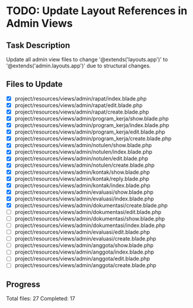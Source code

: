 # TODO: Update Layout References in Admin Views

## Task Description

Update all admin view files to change '@extends('layouts.app')' to '@extends('admin.layouts.app')' due to structural changes.

## Files to Update

- [x] project/resources/views/admin/rapat/index.blade.php
- [x] project/resources/views/admin/rapat/edit.blade.php
- [x] project/resources/views/admin/rapat/create.blade.php
- [x] project/resources/views/admin/program_kerja/show.blade.php
- [x] project/resources/views/admin/program_kerja/index.blade.php
- [x] project/resources/views/admin/program_kerja/edit.blade.php
- [x] project/resources/views/admin/program_kerja/create.blade.php
- [x] project/resources/views/admin/notulen/show.blade.php
- [x] project/resources/views/admin/notulen/index.blade.php
- [x] project/resources/views/admin/notulen/edit.blade.php
- [x] project/resources/views/admin/notulen/create.blade.php
- [x] project/resources/views/admin/kontak/show.blade.php
- [x] project/resources/views/admin/kontak/reply.blade.php
- [x] project/resources/views/admin/kontak/index.blade.php
- [x] project/resources/views/admin/evaluasi/show.blade.php
- [x] project/resources/views/admin/evaluasi/index.blade.php
- [x] project/resources/views/admin/dokumentasi/create.blade.php
- [ ] project/resources/views/admin/dokumentasi/edit.blade.php
- [ ] project/resources/views/admin/dokumentasi/show.blade.php
- [ ] project/resources/views/admin/dokumentasi/index.blade.php
- [ ] project/resources/views/admin/evaluasi/edit.blade.php
- [ ] project/resources/views/admin/evaluasi/create.blade.php
- [ ] project/resources/views/admin/anggota/show.blade.php
- [ ] project/resources/views/admin/anggota/index.blade.php
- [ ] project/resources/views/admin/anggota/edit.blade.php
- [ ] project/resources/views/admin/anggota/create.blade.php

## Progress

Total files: 27
Completed: 17
